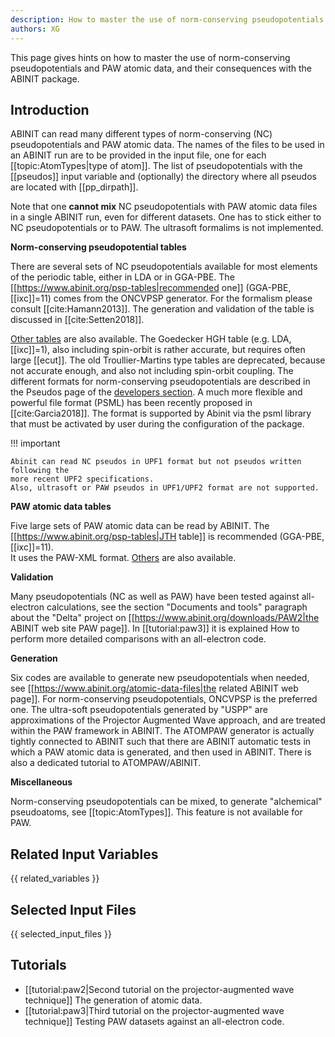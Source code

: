 ```yaml
---
description: How to master the use of norm-conserving pseudopotentials and PAW atomic data, and their consequences
authors: XG
---
```

<!--- This is the source file for this topics. Can be edited. -->

This page gives hints on how to master the use of norm-conserving pseudopotentials and PAW atomic data, and
their consequences with the ABINIT package.

## Introduction

ABINIT can read many different types of norm-conserving (NC) pseudopotentials and
PAW atomic data. The names of the files to be used in an ABINIT run are to be
provided in the input file, one for each [[topic:AtomTypes|type of atom]]. 
The list of pseudopotentials with the [[pseudos]] input variable and (optionally)
the directory where all pseudos are located with [[pp_dirpath]].

Note that one **cannot mix** NC pseudopotentials with PAW atomic data files in a single ABINIT run, 
even for different datasets. One has to stick either to NC pseudopotentials or to PAW.
The ultrasoft formalims is not implemented.

**Norm-conserving pseudopotential tables**

There are several sets of NC pseudopotentials available for most
elements of the periodic table, either in LDA or in GGA-PBE. The
[[https://www.abinit.org/psp-tables|recommended one]]
(GGA-PBE, [[ixc]]=11) comes from the ONCVPSP generator.
For the formalism please consult [[cite:Hamann2013]]. 
The generation and validation of the table is discussed in [[cite:Setten2018]].

[Other tables](https://www.abinit.org/atomic-data-files) are also available.
The Goedecker HGH table (e.g. LDA, [[ixc]]=1), also including spin-orbit
is rather accurate, but requires often large
[[ecut]]. The old Troullier-Martins type tables 
are deprecated, because not accurate enough, and also not
including spin-orbit coupling. The different formats for norm-conserving
pseudopotentials are described in the Pseudos page of the [developers section](../developers).
A much more flexible and powerful file format (PSML) has been recently proposed in [[cite:Garcia2018]].
The format is supported by Abinit via the psml library that must be activated by user during 
the configuration of the package.

!!! important

    Abinit can read NC pseudos in UPF1 format but not pseudos written following the 
    more recent UPF2 specifications.
    Also, ultrasoft or PAW pseudos in UPF1/UPF2 format are not supported.

**PAW atomic data tables**

Five large sets of PAW atomic data can be read by ABINIT. The
[[https://www.abinit.org/psp-tables|JTH table]]
is recommended (GGA-PBE, [[ixc]]=11).                
It uses the PAW-XML format.
[Others](https://www.abinit.org/atomic-data-files) are also available.

**Validation**

Many pseudopotentials (NC as well as PAW) have been tested
against all-electron calculations, see the section "Documents and tools"
paragraph about the "Delta" project on
[[https://www.abinit.org/downloads/PAW2|the ABINIT web site PAW
page]]. In [[tutorial:paw3]] it is explained How to perform more detailed
comparisons with an all-electron code.

**Generation**

Six codes are available to generate new pseudopotentials when needed, see
[[https://www.abinit.org/atomic-data-files|the related ABINIT web
page]]. For norm-conserving pseudopotentials, ONCVPSP is the preferred one.
The ultra-soft pseudopotentials generated by "USPP" are approximations of the
Projector Augmented Wave approach, and are treated within the PAW framework in
ABINIT. The ATOMPAW generator is actually tightly connected to ABINIT such
that there are ABINIT automatic tests in which a PAW atomic data is generated,
and then used in ABINIT. There is also a dedicated tutorial to ATOMPAW/ABINIT.

**Miscellaneous**

Norm-conserving pseudopotentials can be mixed, to generate "alchemical"
pseudoatoms, see [[topic:AtomTypes]].
This feature is not available for PAW.

## Related Input Variables

{{ related_variables }}

## Selected Input Files

{{ selected_input_files }}

## Tutorials

* [[tutorial:paw2|Second tutorial on the projector-augmented wave technique]] The generation of atomic data. 
* [[tutorial:paw3|Third tutorial on the projector-augmented wave technique]] Testing PAW datasets against an all-electron code.


